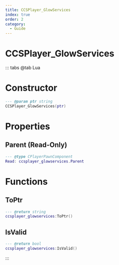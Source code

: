 ```yaml
---
title: CCSPlayer_GlowServices
index: true
order: 2
category:
  - Guide
---
```


# CCSPlayer_GlowServices

::: tabs
@tab Lua
# Constructor
```lua
--- @param ptr string
CCSPlayer_GlowServices(ptr)
```
# Properties
## Parent (Read-Only)
```lua
--- @type CPlayerPawnComponent
Read: ccsplayer_glowservices.Parent
```
# Functions
## ToPtr
```lua
--- @return string
ccsplayer_glowservices:ToPtr()
```
## IsValid
```lua
--- @return bool
ccsplayer_glowservices:IsValid()
```

:::